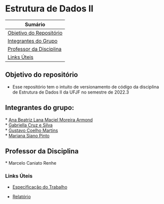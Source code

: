 # Estrutura de Dados II

| **Sumário** |
|-------------|
| [Objetivo do Repositório](#objetivo-do-repositorio) |
| [Integrantes do Grupo](#integrantes-do-grupo) |
| [Professor da Disciplina](#professor-da-disciplina) |
| [Links Úteis](#links-uteis) |

## Objetivo do repositório
* Esse repositório tem o intuito de versionamento de código da disciplina de Estrutura de Dados II da UFJF no semestre de 2022.3 <br>


## Integrantes do grupo:

\* [Ana Beatriz Lana Maciel Moreira Armond](https://github.com/SilverBlitzy) <br>
\* [Gabriella Cruz e Silva](https://github.com/gabriellac2002) <br>
\* [Gustavo Coelho Martins](https://github.com/GuCMartins) <br>
\* [Mariana Siano Pinto](https://github.com/MarianaSiano) <br>

## Professor da Disciplina

\* Marcelo Caniato Renhe


### Links Úteis

* [Especificação do Trabalho](https://drive.google.com/file/d/1JyFdW51OyGMDqLKBihBS6wx7TFB441lK/view?usp=sharing) <br>

* [Relatório](https://docs.google.com/document/d/1wnsLxzRpGx570Co6qUlEIlP0S5nK7nz_/edit?usp=sharing&ouid=112002808412360346355&rtpof=true&sd=true) <br>